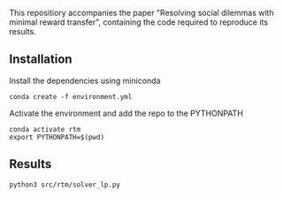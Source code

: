 This repositiory accompanies the paper "Resolving social dilemmas with minimal reward transfer", containing the code required to reproduce its results.

## Installation

Install the dependencies using miniconda

```shell
conda create -f environment.yml
```

Activate the environment and add the repo to the PYTHONPATH

```shell
conda activate rtm
export PYTHONPATH=$(pwd)
```

## Results

```shell
python3 src/rtm/solver_lp.py
```
